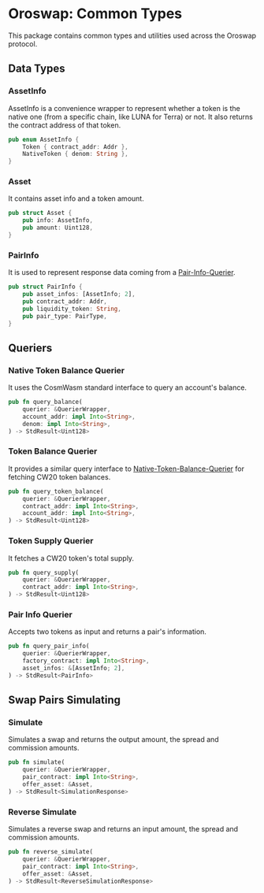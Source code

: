# Oroswap: Common Types

This package contains common types and utilities used across the Oroswap protocol.

## Data Types

### AssetInfo

AssetInfo is a convenience wrapper to represent whether a token is the native one (from a specific chain, like LUNA for Terra) or not. It also returns the contract address of that token.

```rust
pub enum AssetInfo {
    Token { contract_addr: Addr },
    NativeToken { denom: String },
}
```

### Asset

It contains asset info and a token amount.

```rust
pub struct Asset {
    pub info: AssetInfo,
    pub amount: Uint128,
}
```

### PairInfo

It is used to represent response data coming from a [Pair-Info-Querier](#Pair-Info-Querier).

```rust
pub struct PairInfo {
    pub asset_infos: [AssetInfo; 2],
    pub contract_addr: Addr,
    pub liquidity_token: String,
    pub pair_type: PairType,
}
```

## Queriers

### Native Token Balance Querier

It uses the CosmWasm standard interface to query an account's balance.

```rust
pub fn query_balance(
    querier: &QuerierWrapper,
    account_addr: impl Into<String>,
    denom: impl Into<String>,
) -> StdResult<Uint128>
```

### Token Balance Querier

It provides a similar query interface to [Native-Token-Balance-Querier](Native-Token-Balance-Querier) for fetching CW20 token balances.

```rust
pub fn query_token_balance(
    querier: &QuerierWrapper,
    contract_addr: impl Into<String>,
    account_addr: impl Into<String>,
) -> StdResult<Uint128>
```

### Token Supply Querier

It fetches a CW20 token's total supply.

```rust
pub fn query_supply(
    querier: &QuerierWrapper,
    contract_addr: impl Into<String>,
) -> StdResult<Uint128>
```

### Pair Info Querier

Accepts two tokens as input and returns a pair's information.

```rust
pub fn query_pair_info(
    querier: &QuerierWrapper,
    factory_contract: impl Into<String>,
    asset_infos: &[AssetInfo; 2],
) -> StdResult<PairInfo>
```

## Swap Pairs Simulating

### Simulate

Simulates a swap and returns the output amount, the spread and commission amounts.

```rust
pub fn simulate(
    querier: &QuerierWrapper,
    pair_contract: impl Into<String>,
    offer_asset: &Asset,
) -> StdResult<SimulationResponse>
```

### Reverse Simulate

Simulates a reverse swap and returns an input amount, the spread and commission amounts.

```rust
pub fn reverse_simulate(
    querier: &QuerierWrapper,
    pair_contract: impl Into<String>,
    offer_asset: &Asset,
) -> StdResult<ReverseSimulationResponse>
```
